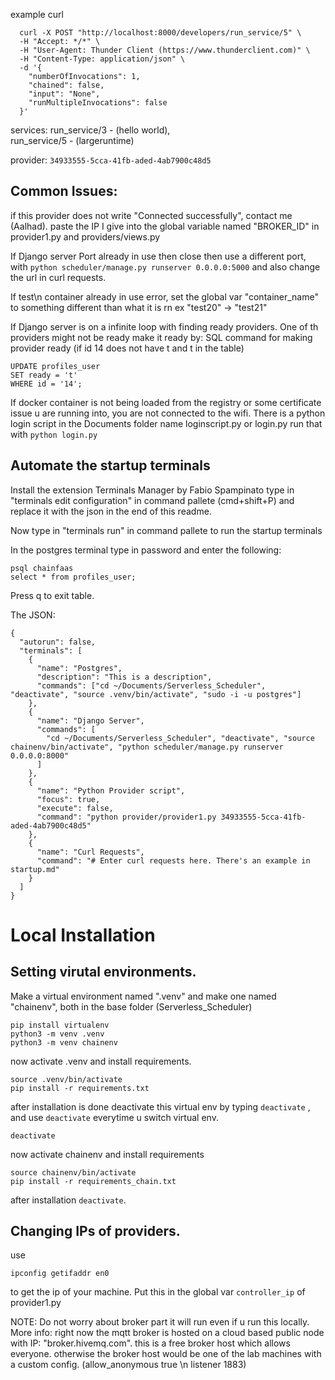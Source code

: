 example curl
```
  curl -X POST "http://localhost:8000/developers/run_service/5" \
  -H "Accept: */*" \
  -H "User-Agent: Thunder Client (https://www.thunderclient.com)" \
  -H "Content-Type: application/json" \
  -d '{
    "numberOfInvocations": 1,
	"chained": false,
	"input": "None",
	"runMultipleInvocations": false
  }'

```
services:
run_service/3 - (hello world),  
run_service/5 - (largeruntime)

provider: ```34933555-5cca-41fb-aded-4ab7900c48d5```

## Common Issues:
if this provider does not write "Connected successfully", contact me (Aalhad). 
paste the IP I give into the global variable named "BROKER_ID" in provider1.py and providers/views.py

If Django server Port already in use then close then use a different port, with
```python scheduler/manage.py runserver 0.0.0.0:5000```
and also change the url in curl requests.

If test\n container already in use error, set the global var "container_name" to something different than what it is rn ex "test20" -> "test21"

If Django server is on a infinite loop with finding ready providers. One of th providers might not be ready make it ready by:
SQL command for making provider ready (if id 14 does not have t and t in the table)
```
UPDATE profiles_user
SET ready = 't'
WHERE id = '14';
```

If docker container is not being loaded from the registry or some certificate issue u are running into, you are not connected to the wifi.
There is a python login script in the Documents folder name loginscript.py or login.py run that with ```python login.py```


## Automate the startup terminals
Install the extension Terminals Manager by Fabio Spampinato
type in "terminals edit configuration" in command pallete (cmd+shift+P)
and replace it with the json in the end of this readme. 

Now type in "terminals run" in command pallete to run the startup terminals

In the postgres terminal type in password and enter the following:
```
psql chainfaas
select * from profiles_user;

```
Press q to exit table.

The JSON:
```
{
  "autorun": false,
  "terminals": [
    {
      "name": "Postgres",
      "description": "This is a description",
      "commands": ["cd ~/Documents/Serverless_Scheduler", "deactivate", "source .venv/bin/activate", "sudo -i -u postgres"]
    },
    {
      "name": "Django Server",
      "commands": [
        "cd ~/Documents/Serverless_Scheduler", "deactivate", "source chainenv/bin/activate", "python scheduler/manage.py runserver 0.0.0.0:8000"
      ]
    },
    {
      "name": "Python Provider script",
      "focus": true,
      "execute": false,
      "command": "python provider/provider1.py 34933555-5cca-41fb-aded-4ab7900c48d5"
    },
    {
      "name": "Curl Requests",
      "command": "# Enter curl requests here. There's an example in startup.md"
    }
  ]
}
```

# Local Installation

## Setting virutal environments.

Make a virtual environment named ".venv" and make one named "chainenv", both in the base folder (Serverless_Scheduler)
```
pip install virtualenv
python3 -m venv .venv
python3 -m venv chainenv
```

now activate .venv and install requirements.
```
source .venv/bin/activate
pip install -r requirements.txt
```

after installation is done deactivate this virtual env by typing `deactivate` , and use `deactivate` everytime u switch virtual env.
```
deactivate
```
now activate chainenv and install requirements
```
source chainenv/bin/activate
pip install -r requirements_chain.txt
```
after installation `deactivate`.

## Changing IPs of  providers.

use 
```
ipconfig getifaddr en0
```
to get the ip of your machine.
Put this in the global var `controller_ip` of provider1.py

NOTE: Do not worry about broker part it will run even if u run this locally.
More info: right now the mqtt broker is hosted on a cloud based public node with IP: "broker.hivemq.com".
this is a free broker host which allows everyone. otherwise the broker host would be one of the lab machines with a custom config. (allow_anonymous true \n listener 1883)
